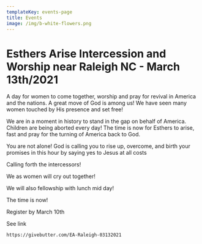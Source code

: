 ```yaml
---
templateKey: events-page
title: Events
image: /img/b-white-flowers.png
---
```

# **Esthers Arise Intercession and Worship near Raleigh NC - March 13th/2021**

A day for women to come together, worship and pray for revival in America and the nations.  A great move of God is among us!  We have seen many women  touched by His presence and set free!

We are in a moment in history to stand in the gap on behalf of America. Children are being aborted every day! The time is now for Esthers to arise, fast and pray for the turning of America back to God. 

You are not alone!  God is calling you to rise up, overcome, and birth your promises in this hour by saying yes to Jesus at all costs

Calling forth the intercessors!

We as women will cry out together! 

We will also fellowship with lunch mid day! 

The time is now!

Register by March 10th

See link

```
https://givebutter.com/EA-Raleigh-03132021
```
